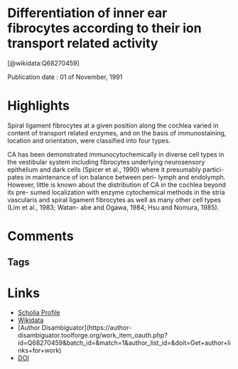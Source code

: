 
Differentiation of inner ear fibrocytes according to their ion transport related activity
=========================================================================================
  
  [@wikidata:Q68270459]  
  
Publication date : 01 of November, 1991  

# Highlights
Spiral ligament fibrocytes at a given position along the cochlea
varied in content of transport related enzymes, and on the basis of immunostaining, location and orientation, were classified into four types.

CA has been demonstrated immunocytochemically
in diverse cell types in the vestibular system including
fibrocytes underlying neurosensory epithelium and dark
cells (Spicer et al., 1990) where it presumably partici-
pates in maintenance of ion balance between peri-
lymph and endolymph. However, little is known about
the distribution of CA in the cochlea beyond its pre-
sumed localization with enzyme cytochemical methods
in the stria vascularis and spiral ligament fibrocytes as
well as many other cell types (Lim et al., 1983; Watan-
abe and Ogawa, 1984; Hsu and Nomura, 1985).




# Comments

## Tags

# Links
  
 * [Scholia Profile](https://scholia.toolforge.org/work/Q68270459)  
 * [Wikidata](https://www.wikidata.org/wiki/Q68270459)  
 * [Author Disambiguator](https://author-
disambiguator.toolforge.org/work_item_oauth.php?id=Q68270459&batch_id=&match=1&author_list_id=&doit=Get+author+links+for+work)  
 * [DOI](https://doi.org/10.1016/0378-5955(91)90153-Z)  
